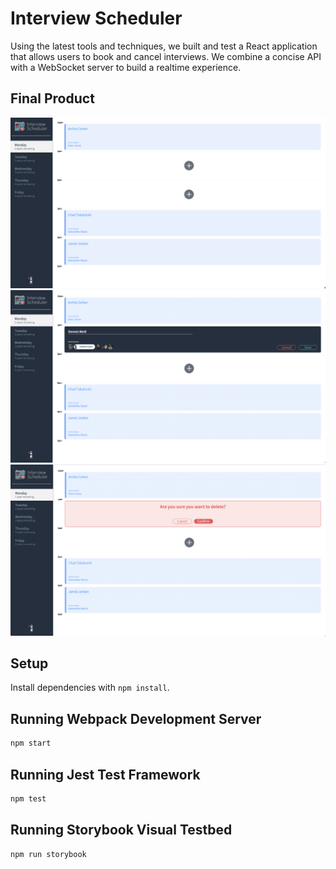# Interview Scheduler
Using the latest tools and techniques, we built and test a React application that allows users to book and cancel interviews. We combine a concise API with a WebSocket server to build a realtime experience.

## Final Product

!["Interview scheduler booking feed"](https://github.com/Fadymain/scheduler/blob/master/docs/shceduler-from.png)
!["Booking an interview on the scheduler"](https://github.com/Fadymain/scheduler/blob/master/docs/scheduler-bookingInterview.png)
!["Canceling an interview on the scheduler"](https://github.com/Fadymain/scheduler/blob/master/docs/scheduler-cancelInterview.png)

## Setup

Install dependencies with `npm install`.

## Running Webpack Development Server

```sh
npm start
```

## Running Jest Test Framework

```sh
npm test
```

## Running Storybook Visual Testbed

```sh
npm run storybook
```
